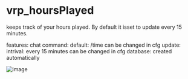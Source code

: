 # vrp_hoursPlayed
keeps track of your hours played. By default it isset to update every 15 minutes.

features:
  chat command:
    default: /time
    can be changed in cfg
  update:
    intrival: every 15 minutes
    can be changed in cfg
  database:
    created automatically
    
  

![image](https://user-images.githubusercontent.com/54071671/163659730-a3b44be2-c6cc-4043-a2ae-3a9521329bb8.png)
